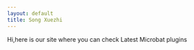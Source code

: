 ```yaml
---
layout: default
title: Song Xuezhi
---
```

Hi,here is our site where you can check Latest Microbat plugins



